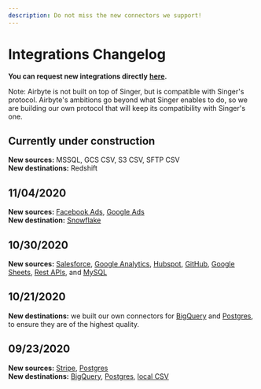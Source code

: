 ```yaml
---
description: Do not miss the new connectors we support!
---
```


# Integrations Changelog

**You can request new integrations directly** [**here**](https://github.com/airbytehq/airbyte/issues/new?assignees=&labels=area%2Fintegration%2C+new-integration&template=new-integration-request.md&title=)**.**

Note: Airbyte is not built on top of Singer, but is compatible with Singer's protocol. Airbyte's ambitions go beyond what Singer enables to do, so we are building our own protocol that will keep its compatibility with Singer's one.

## Currently under construction

**New sources:** MSSQL, GCS CSV, S3 CSV, SFTP CSV  
**New destinations:** Redshift

## 11/04/2020

**New sources:** [Facebook Ads](sources/facebook-marketing-api.md), [Google Ads](sources/google-adwords.md)  
**New destination:** [Snowflake](destinations/snowflake.md)

## 10/30/2020

**New sources:** [Salesforce](sources/salesforce.md), [Google Analytics](sources/googleanalytics.md), [Hubspot](sources/hubspot.md), [GitHub](sources/github.md), [Google Sheets](sources/google-sheets.md), [Rest APIs](sources/rest-api.md), and [MySQL](sources/mysql.md)

## 10/21/2020

**New destinations:** we built our own connectors for [BigQuery](destinations/bigquery.md) and [Postgres](destinations/postgres.md), to ensure they are of the highest quality.

## 09/23/2020

**New sources:** [Stripe](sources/stripe.md), [Postgres](sources/postgres.md)  
**New destinations:** [BigQuery](destinations/bigquery.md), [Postgres](destinations/postgres.md), [local CSV](destinations/local-csv.md)

